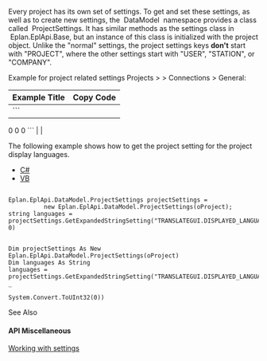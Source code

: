 Every project has its own set of settings. To get and set these settings, as well as to create new settings, the  DataModel  namespace provides a class called  ProjectSettings. It has similar methods as the settings class in  Eplan.EplApi.Base, but an instance of this class is initialized with the project object. Unlike the "normal" settings, the project settings keys **don't** start with "PROJECT", where the other settings start with "USER", "STATION", or "COMPANY".

Example for project related settings Projects > <project name> > Connections > General:

| Example Title | Copy Code |
| --- | --- |
| ```  <?xml version="1.0" encoding="utf-8" ?> <Settings ver="2.4.1" format="2">  <CAT name="PROJECT">   <MOD name="EsConnection">    <Setting name="ManageConnectionsInNDPDialog" type="bool">     <Val>0</Val>    </Setting>    <Setting name="ManageSaddleJumperConnPointsInNDPDialog" type="bool">     <Val>0</Val>    </Setting>    <Setting name="SortConnectionsByPlacement" type="bool" desc="2058">     <Val>0</Val>    </Setting>   </MOD>  </CAT> </Settings> ``` | |

The following example shows how to get the project setting for the project display languages.

* [C#](#i-tab-content-CS)
* [VB](#i-tab-content-VB)

```

Eplan.EplApi.DataModel.ProjectSettings projectSettings =
          new Eplan.EplApi.DataModel.ProjectSettings(oProject);
string languages = projectSettings.GetExpandedStringSetting("TRANSLATEGUI.DISPLAYED_LANGUAGES", 0)
```

```

Dim projectSettings As New Eplan.EplApi.DataModel.ProjectSettings(oProject)
Dim languages As String
languages = projectSettings.GetExpandedStringSetting("TRANSLATEGUI.DISPLAYED_LANGUAGES", _
                                                       System.Convert.ToUInt32(0))
```



See Also

#### API Miscellaneous

[Working with settings](WorkingWithSettings.html)